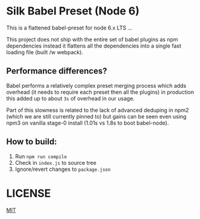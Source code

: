 # Silk Babel Preset (Node 6)

This is a flattened babel-preset for node 6.x LTS ...

This project does not ship with the entire set of babel plugins as npm
dependencies instead it flattens all the dependencies into a single fast
loading file (built /w webpack).

## Performance differences?

Babel performs a relatively complex preset merging process which adds
overhead (it needs to require each preset then all the plugins) in
production this added up to about `3s` of overhead in our usage.

Part of this slowness is related to the lack of advanced deduping in
npm2 (which we are still currently pinned to) but gains can be seen even
using npm3 on vanilla stage-0 install (1.01s vs 1.8s to boot
babel-node).

## How to build:

1. Run `npm run compile`
2. Check in `index.js` to source tree
3. Ignore/revert changes to `package.json`

# LICENSE

[MIT](./LICENSE.md)
